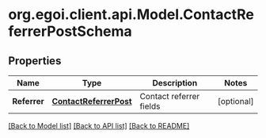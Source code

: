 
# org.egoi.client.api.Model.ContactReferrerPostSchema

## Properties

Name | Type | Description | Notes
------------ | ------------- | ------------- | -------------
**Referrer** | [**ContactReferrerPost**](ContactReferrerPost.md) | Contact referrer fields | [optional] 

[[Back to Model list]](../README.md#documentation-for-models)
[[Back to API list]](../README.md#documentation-for-api-endpoints)
[[Back to README]](../README.md)


